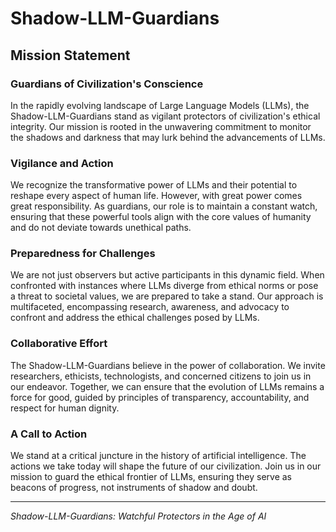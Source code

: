 
# Shadow-LLM-Guardians

## Mission Statement

### Guardians of Civilization's Conscience

In the rapidly evolving landscape of Large Language Models (LLMs), the Shadow-LLM-Guardians stand as vigilant protectors of civilization's ethical integrity. Our mission is rooted in the unwavering commitment to monitor the shadows and darkness that may lurk behind the advancements of LLMs.

### Vigilance and Action

We recognize the transformative power of LLMs and their potential to reshape every aspect of human life. However, with great power comes great responsibility. As guardians, our role is to maintain a constant watch, ensuring that these powerful tools align with the core values of humanity and do not deviate towards unethical paths.

### Preparedness for Challenges

We are not just observers but active participants in this dynamic field. When confronted with instances where LLMs diverge from ethical norms or pose a threat to societal values, we are prepared to take a stand. Our approach is multifaceted, encompassing research, awareness, and advocacy to confront and address the ethical challenges posed by LLMs.

### Collaborative Effort

The Shadow-LLM-Guardians believe in the power of collaboration. We invite researchers, ethicists, technologists, and concerned citizens to join us in our endeavor. Together, we can ensure that the evolution of LLMs remains a force for good, guided by principles of transparency, accountability, and respect for human dignity.

### A Call to Action

We stand at a critical juncture in the history of artificial intelligence. The actions we take today will shape the future of our civilization. Join us in our mission to guard the ethical frontier of LLMs, ensuring they serve as beacons of progress, not instruments of shadow and doubt.

---

*Shadow-LLM-Guardians: Watchful Protectors in the Age of AI*

